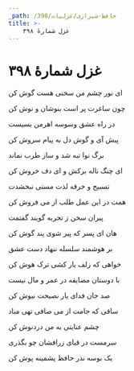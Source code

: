 ```yaml
---
_path: /حافظ-شیرازی/غزلیات/398
title: >-
    غزل شمارهٔ ۳۹۸
---
```

# غزل شمارهٔ ۳۹۸

<div class="b" id="bn1"><div class="m1"><p>ای نور چشم من سخنی هست گوش کن</p></div>
<div class="m2"><p>چون ساغرت پر است بنوشان و نوش کن</p></div></div>
<div class="b" id="bn2"><div class="m1"><p>در راه عشق وسوسه اهرمن بسیست</p></div>
<div class="m2"><p>پیش آی و گوش دل به پیام سروش کن</p></div></div>
<div class="b" id="bn3"><div class="m1"><p>برگ نوا تبه شد و ساز طرب نماند</p></div>
<div class="m2"><p>ای چنگ ناله برکش و ای دف خروش کن</p></div></div>
<div class="b" id="bn4"><div class="m1"><p>تسبیح و خرقه لذت مستی نبخشدت</p></div>
<div class="m2"><p>همت در این عمل طلب از می فروش کن</p></div></div>
<div class="b" id="bn5"><div class="m1"><p>پیران سخن ز تجربه گویند گفتمت</p></div>
<div class="m2"><p>هان ای پسر که پیر شوی پند گوش کن</p></div></div>
<div class="b" id="bn6"><div class="m1"><p>بر هوشمند سلسله ننهاد دست عشق</p></div>
<div class="m2"><p>خواهی که زلف یار کشی ترک هوش کن</p></div></div>
<div class="b" id="bn7"><div class="m1"><p>با دوستان مضایقه در عمر و مال نیست</p></div>
<div class="m2"><p>صد جان فدای یار نصیحت نیوش کن</p></div></div>
<div class="b" id="bn8"><div class="m1"><p>ساقی که جامت از می صافی تهی مباد</p></div>
<div class="m2"><p>چشم عنایتی به من دردنوش کن</p></div></div>
<div class="b" id="bn9"><div class="m1"><p>سرمست در قبای زرافشان چو بگذری</p></div>
<div class="m2"><p>یک بوسه نذر حافظ پشمینه پوش کن</p></div></div>
